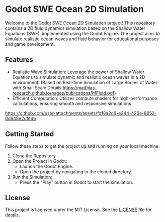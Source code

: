 # Godot SWE Ocean 2D Simulation
Welcome to the Godot SWE Ocean 2D Simulation project! This repository contains a 2D fluid dynamics simulation based on the Shallow Water Equations (SWE), implemented using the Godot Engine. The project aims to simulate realistic ocean waves and fluid behavior for educational purposes and game development.

## Features
* Realistic Wave Simulation: Leverage the power of Shallow Water Equations to simulate dynamic and realistic ocean waves in a 2D environment. (Based on Real-time Simulation of Large Bodies of Water with Small Scale Details
https://matthias-research.github.io/pages/publications/hfFluid.pdf)
* Efficient Computation: Utilizes compute shaders for high-performance calculations, ensuring smooth and responsive simulations.

https://github.com/user-attachments/assets/fd18a2d6-e244-426e-8852-0d648e2dfedb

## Getting Started
Follow these steps to get the project up and running on your local machine:
1. Clone the Repository.
2. Open the Project in Godot:
   - Launch the Godot Engine.
   - Open the project by navigating to the cloned directory.
3. Run the Simulation:
   - Press the "Play" button in Godot to start the simulation.

## License
This project is licensed under the MIT License. See the [LICENSE](LICENSE) file for details.
